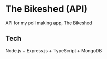 # The Bikeshed (API)

API for my poll making app, The Bikeshed

## Tech

Node.js + Express.js + TypeScript + MongoDB
